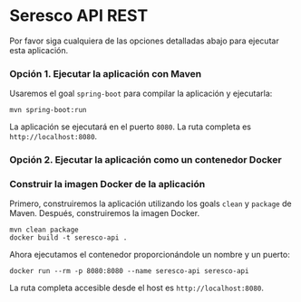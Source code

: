 # Seresco API REST

Por favor siga cualquiera de las opciones detalladas abajo para ejecutar esta aplicación.

### Opción 1. Ejecutar la aplicación con Maven

Usaremos el goal `spring-boot` para compilar la aplicación y ejecutarla:

```shell
mvn spring-boot:run
```

La aplicación se ejecutará en el puerto `8080`. La ruta completa es `http://localhost:8080`.

### Opción 2. Ejecutar la aplicación como un contenedor Docker

### Construir la imagen Docker de la aplicación

Primero, construiremos la aplicación utilizando los goals `clean` y `package` de Maven. Después, construiremos la imagen
Docker.

```shell
mvn clean package
docker build -t seresco-api .
```

Ahora ejecutamos el contenedor proporcionándole un nombre y un puerto:

```shell
docker run --rm -p 8080:8080 --name seresco-api seresco-api
```

La ruta completa accesible desde el host es `http://localhost:8080`.